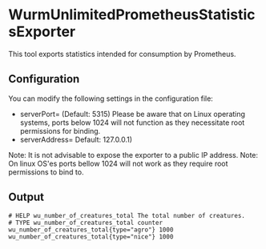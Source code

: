 # WurmUnlimitedPrometheusStatisticsExporter
This tool exports statistics intended for consumption by Prometheus.
## Configuration
You can modify the following settings in the configuration file:
* serverPort= (Default: 5315)
Please be aware that on Linux operating systems, ports below 1024 will not function as they necessitate root permissions for binding.
* serverAddress= Default: 127.0.0.1)

Note: It is not advisable to expose the exporter to a public IP address.
Note: On linux OS'es ports bellow 1024 will not work as they require root permissions to bind to.
## Output

```
# HELP wu_number_of_creatures_total The total number of creatures. 
# TYPE wu_number_of_creatures_total counter 
wu_number_of_creatures_total{type="agro"} 1000
wu_number_of_creatures_total{type="nice"} 1000
```